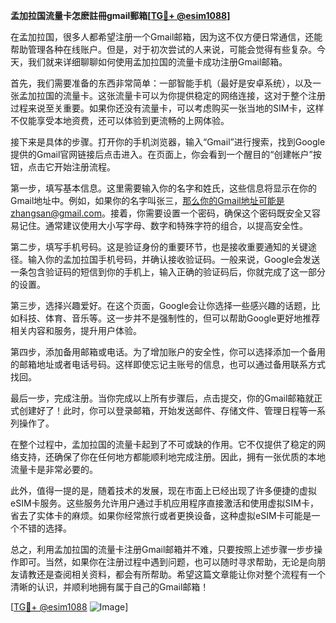 **孟加拉国流量卡怎麽註冊gmail郵箱[[TG💪+ @esim1088](https://t.me/s/esim1088)]**

在孟加拉国，很多人都希望注册一个Gmail邮箱，因为这不仅方便日常通信，还能帮助管理各种在线账户。但是，对于初次尝试的人来说，可能会觉得有些复杂。今天，我们就来详细聊聊如何使用孟加拉国的流量卡成功注册Gmail邮箱。

首先，我们需要准备的东西非常简单：一部智能手机（最好是安卓系统），以及一张孟加拉国的流量卡。这张流量卡可以为你提供稳定的网络连接，这对于整个注册过程来说至关重要。如果你还没有流量卡，可以考虑购买一张当地的SIM卡，这样不仅能享受本地资费，还可以体验到更流畅的上网体验。

接下来是具体的步骤。打开你的手机浏览器，输入“Gmail”进行搜索，找到Google提供的Gmail官网链接后点击进入。在页面上，你会看到一个醒目的“创建帐户”按钮，点击它开始注册流程。

第一步，填写基本信息。这里需要输入你的名字和姓氏，这些信息将显示在你的Gmail地址中。例如，如果你的名字叫张三，那么你的Gmail地址可能是zhangsan@gmail.com。接着，你需要设置一个密码，确保这个密码既安全又容易记住。通常建议使用大小写字母、数字和特殊字符的组合，以提高安全性。

第二步，填写手机号码。这是验证身份的重要环节，也是接收重要通知的关键途径。输入你的孟加拉国手机号码，并确认接收验证码。一般来说，Google会发送一条包含验证码的短信到你的手机上，输入正确的验证码后，你就完成了这一部分的设置。

第三步，选择兴趣爱好。在这个页面，Google会让你选择一些感兴趣的话题，比如科技、体育、音乐等。这一步并不是强制性的，但可以帮助Google更好地推荐相关内容和服务，提升用户体验。

第四步，添加备用邮箱或电话。为了增加账户的安全性，你可以选择添加一个备用的邮箱地址或者电话号码。这样即使忘记主账号的信息，也可以通过备用联系方式找回。

最后一步，完成注册。当你完成以上所有步骤后，点击提交，你的Gmail邮箱就正式创建好了！此时，你可以登录邮箱，开始发送邮件、存储文件、管理日程等一系列操作了。

在整个过程中，孟加拉国的流量卡起到了不可或缺的作用。它不仅提供了稳定的网络支持，还确保了你在任何地方都能顺利地完成注册。因此，拥有一张优质的本地流量卡是非常必要的。

此外，值得一提的是，随着技术的发展，现在市面上已经出现了许多便捷的虚拟eSIM卡服务。这些服务允许用户通过手机应用程序直接激活和使用虚拟SIM卡，省去了实体卡的麻烦。如果你经常旅行或者更换设备，这种虚拟eSIM卡可能是一个不错的选择。

总之，利用孟加拉国的流量卡注册Gmail邮箱并不难，只要按照上述步骤一步步操作即可。当然，如果你在注册过程中遇到问题，也可以随时寻求帮助，无论是向朋友请教还是查阅相关资料，都会有所帮助。希望这篇文章能让你对整个流程有一个清晰的认识，并顺利地拥有属于自己的Gmail邮箱！

[[TG💪+ @esim1088](https://t.me/s/esim1088) ![Image](https://i.postimg.cc/4NQfJmqS/Snipaste-2025-05-13-00-14-12.png)]